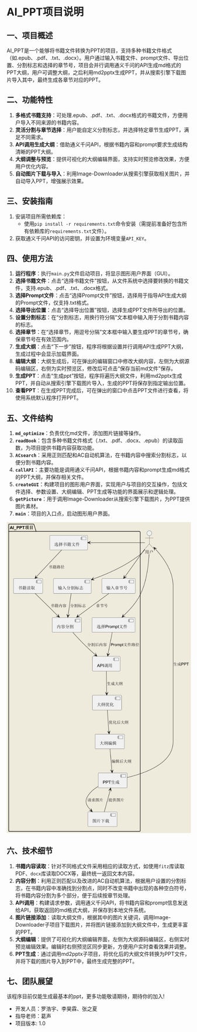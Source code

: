 # AI_PPT项目说明

## 一、项目概述
AI_PPT是一个能够将书籍文件转换为PPT的项目，支持多种书籍文件格式（如.epub、.pdf、.txt、.docx）。用户通过输入书籍文件、prompt文件、导出位置、分割标志和选择的章节号，项目会并行调用通义千问的API生成md格式的PPT大纲，用户可调整大纲，之后利用md2pptx生成PPT，并从搜索引擎下载图片导入其中，最终生成各章节对应的PPT。

## 二、功能特性
1. **多格式书籍支持**：可处理.epub、.pdf、.txt、.docx格式的书籍文件，方便用户导入不同来源的书籍内容。
2. **灵活分割与章节选择**：用户能自定义分割标志，并选择特定章节生成PPT，满足不同需求。
3. **API调用生成大纲**：借助通义千问API，根据书籍内容和prompt要求生成结构清晰的PPT大纲。
4. **大纲调整与预览**：提供可视化的大纲编辑界面，支持实时预览修改效果，方便用户优化内容。
5. **自动图片下载与导入**：利用Image-Downloader从搜索引擎获取相关图片，并自动导入PPT，增强展示效果。

## 三、安装指南
1. 安装项目所需依赖库：
   - 使用`pip install -r requirements.txt`命令安装（需提前准备好包含所有依赖库的`requirements.txt`文件）。
2. 获取通义千问API的访问密钥，并设置为环境变量`API_KEY`。

## 四、使用方法
1. **运行程序**：执行`main.py`文件启动项目，将显示图形用户界面（GUI）。
2. **选择书籍文件**：点击“选择书籍文件”按钮，从文件系统中选择要转换的书籍文件，支持.epub、.pdf、.txt、.docx格式。
3. **选择Prompt文件**：点击“选择Prompt文件”按钮，选择用于指导API生成大纲的Prompt文件，仅支持.txt格式。
4. **选择导出位置**：点击“选择导出位置”按钮，选择生成PPT文件所导出的位置。
5. **设置分割标志**：在“分割标志，用换行符分隔”文本框中输入用于分割书籍内容的标志。
6. **选择章节**：在“选择章节，用逗号分隔”文本框中输入要生成PPT的章节号，确保章节号在有效范围内。
7. **生成大纲**：点击“下一步”按钮，程序将根据设置并行调用API生成PPT大纲，生成过程中会显示加载界面。
8. **编辑大纲**：大纲生成后，可在弹出的编辑窗口中修改大纲内容，左侧为大纲源码编辑区，右侧为实时预览区，修改后可点击“保存当前md文件”保存。
9. **生成PPT**：点击“生成ppt”按钮，程序将遍历大纲文件，利用md2pptx生成PPT，并自动从搜索引擎下载图片导入，生成的PPT将保存到指定输出位置。
10. **查看PPT**：在生成PPT完成后，可在弹出的窗口中点击PPT文件进行查看，将使用系统默认程序打开PPT。

## 五、文件结构
1. **`md_optimize`**：负责优化md文件，添加图片链接等操作。
2. **`readBook`**：包含多种书籍文件格式（.txt、.pdf、.docx、.epub）的读取函数，为项目提供书籍内容获取功能。
3. **`ACsearch`**：采用正则匹配和AC自动机算法，在书籍内容中搜索分割标志，以便分割书籍内容。
4. **`callAPI`**：主要功能是调用通义千问API，根据书籍内容和prompt生成md格式的PPT大纲，并保存相关文件。
5. **`createGUI`**：构建项目的图形用户界面，实现用户与项目的交互操作，包括文件选择、参数设置、大纲编辑、PPT生成等功能的界面展示和逻辑处理。
6. **`getPicture`**：用于调用Image-Downloader从搜索引擎下载图片，为PPT提供图片素材。
7. **`main`**：项目的入口点，启动图形用户界面。

![AI_PPT](AI_PPT.png)


## 六、技术细节
1. **书籍内容读取**：针对不同格式文件采用相应的读取方式，如使用`fitz`库读取PDF、`docx`库读取DOCX等，最终统一返回文本内容。
2. **内容分割**：利用正则匹配以及改进的AC自动机算法，根据用户设置的分割标志，在书籍内容中准确找到分割点，同时不改变书籍中出现的各种空白符号，将书籍内容分割为多个部分，便于后续按章节处理。
3. **API调用**：构建请求参数，调用通义千问API，将书籍内容和prompt信息发送给API，获取返回的md格式大纲，并保存到本地文件系统。
4. **图片链接添加**：读取大纲文件，根据其中的图片关键词，调用Image-Downloader子项目下载图片，并将图片链接添加到大纲文件中，生成更丰富的PPT。
5. **大纲编辑**：提供了可视化的大纲编辑界面，左侧为大纲源码编辑区，右侧实时预览编辑效果。编辑时右侧预览区同步更新，方便用户实时查看效果并调整。
6. **PPT生成**：通过调用md2pptx子项目，将优化后的大纲文件转换为PPT文件，并将下载的图片导入到PPT中，最终生成完整的PPT。

## 七、团队展望

该程序目前仅能生成最基本的ppt，更多功能敬请期待，期待你的加入!

- 开发人员：罗浩宇、李昊霖、张之夏
- 指导老师：葛声
- 项目版本: 1.0
